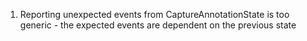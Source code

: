 1. Reporting unexpected events from CaptureAnnotationState is too generic - the expected events are dependent on the previous state
